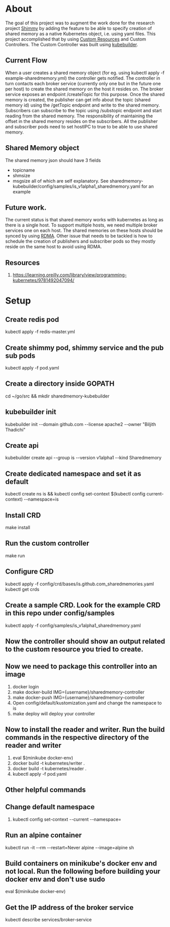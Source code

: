 # About
The goal of this project was to augment the work done for the research project [Shimmy](https://www.usenix.org/system/files/hotedge19-paper-abranches.pdf) by adding the feature to be able to specify creation of shared memory as a native Kubernetes object, i.e. using yaml files. This project accomplished that by using [Custom Resources](https://kubernetes.io/docs/concepts/extend-kubernetes/api-extension/custom-resources/) and Custom Controllers. The Custom Controller was built using [kubebuilder](https://book.kubebuilder.io/).

## Current Flow
When a user creates a shared memory object (for eg. using kubectl apply -f example-sharedmemory.yml) the controller gets notified. The controller in turn contacts each broker service (currently only one but in the future one per host) to create
the shared memory on the host it resides on. The broker service exposes an endpoint /createTopic for this purpose. Once the shared memory is created, the publisher can get info about the topic (shared memory id) using the /getTopic endpoint and write to the shared memory. Subscribers can subscribe to the topic using /substopic endpoint and start reading from the shared memory. The responsibility of maintaining the offset in the shared memory resides on the subscribers. All the publisher and subscriber pods need to set hostIPC to true to be able to use shared memory.

## Shared Memory object
The shared memory json should have 3 fields
- topicname
- shmsize 
- msgsize
all of which are self explanatory. See sharedmemory-kubebuilder/config/samples/is_v1alpha1_sharedmemory.yaml for an example

## Future work.
The current status is that shared memory works with kubernetes as long as there is a single host. To support multiple hosts, we need multiple broker services one on each host. The shared memories on these hosts should be synced by using [RDMA](https://github.com/goodarzysepideh/RDMA). Other issue that needs to be tackled is how to schedule the creation of publishers and subscriber pods so they mostly reside on the same host to avoid using RDMA.

## Resources
1. https://learning.oreilly.com/library/view/programming-kubernetes/9781492047094/

# Setup
## Create redis pod
kubectl apply -f redis-master.yml

## Create shimmy pod, shimmy service and the pub sub pods
kubectl apply -f pod.yaml

## Create a directory inside GOPATH
cd ~/go/src && mkdir sharedmemory-kubebuilder

## kubebuilder init
kubebuilder init --domain github.com --license apache2 --owner "Biljith Thadichi"

## Create api
kubebuilder create api --group is --version v1alpha1 --kind Sharedmemory

## Create dedicated namespace and set it as default
kubectl create ns is && kubectl config set-context $(kubectl config current-context) --namespace=is

## Install CRD
make install

## Run the custom controller
make run

## Configure CRD
kubectl apply -f config/crd/bases/is.github.com_sharedmemories.yaml
kubectl get crds

## Create a sample CRD. Look for the example CRD in this repo under config/samples
kubectl apply -f config/samples/is_v1alpha1_sharedmemory.yaml

## Now the controller should show an output related to the custom resource you tried to create.
## Now we need to package this controller into an image
1. docker login
2. make docker-build IMG={username}/sharedmemory-controller
3. make docker-push IMG={username}/sharedmemory-controller
4. Open config/default/kustomization.yaml and change the namespace to is
5. make deploy will deploy your controller

## Now to install the reader and writer. Run the build commands in the respective directory of the reader and writer
1. eval $(minikube docker-env)
2. docker build -t kubernetes/writer .
3. docker build -t kubernetes/reader .
4. kubectl apply -f pod.yaml


## Other helpful commands
## Change default namespace
1. kubectl config set-context --current --namespace=<insert-namespace-name-here>

## Run an alpine container
kubectl run -it --rm --restart=Never alpine --image=alpine sh

## Build containers on minikube's docker env and not local. Run the following before building your docker env and don't use sudo
eval $(minikube docker-env)

## Get the IP address of the broker service
kubectl describe services/broker-service
